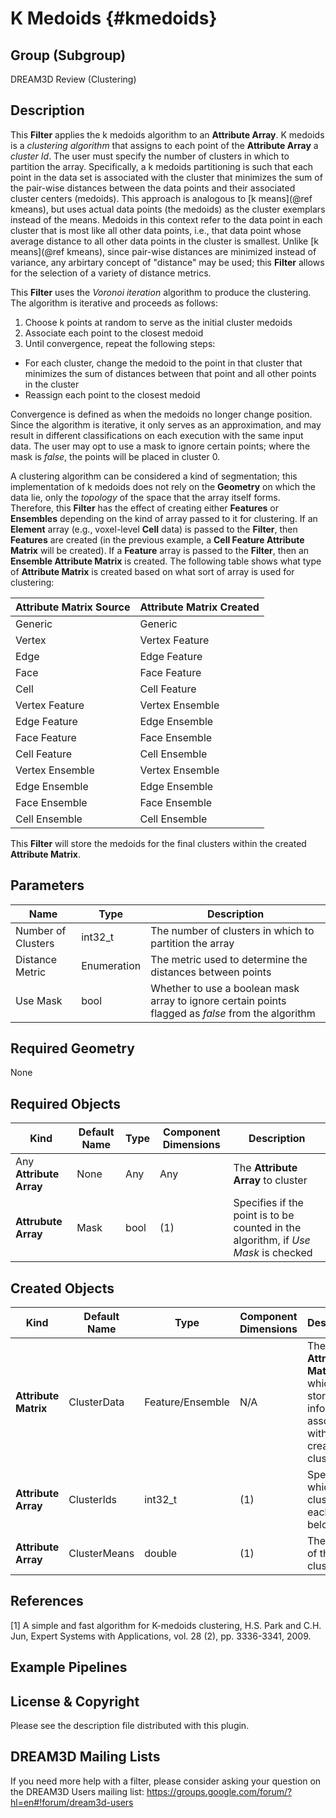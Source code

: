 K Medoids {#kmedoids}
=============

## Group (Subgroup) ##

DREAM3D Review (Clustering)

## Description ##

This **Filter** applies the k medoids algorithm to an **Attribute Array**.  K medoids is a _clustering algorithm_ that assigns to each point of the **Attribute Array** a _cluster Id_.  The user must specify the number of clusters in which to partition the array.  Specifically, a k medoids partitioning is such that each point in the data set is associated with the cluster that minimizes the sum of the pair-wise distances between the data points and their associated cluster centers (medoids).  This approach is analogous to [k means](@ref kmeans), but uses actual data points (the medoids) as the cluster exemplars instead of the means.  Medoids in this context refer to the data point in each cluster that is most like all other data points, i.e., that data point whose average distance to all other data points in the cluster is smallest.  Unlike [k means](@ref kmeans), since pair-wise distances are minimized instead of variance, any arbirtary concept of "distance" may be used; this **Filter** allows for the selection of a variety of distance metrics.    

This **Filter** uses the _Voronoi iteration_ algorithm to produce the clustering.  The algorithm is iterative and proceeds as follows:

1. Choose k points at random to serve as the initial cluster medoids
2. Associate each point to the closest medoid
3. Until convergence, repeat the following steps:
  * For each cluster, change the medoid to the point in that cluster that minimizes the sum of distances between that point and all other points in the cluster
  * Reassign each point to the closest medoid

Convergence is defined as when the medoids no longer change position.  Since the algorithm is iterative, it only serves as an approximation, and may result in different classifications on each execution with the same input data.  The user may opt to use a mask to ignore certain points; where the mask is _false_, the points will be placed in cluster 0.
    
A clustering algorithm can be considered a kind of segmentation; this implementation of k medoids does not rely on the **Geometry** on which the data lie, only the _topology_ of the space that the array itself forms.  Therefore, this **Filter** has the effect of creating either **Features** or **Ensembles** depending on the kind of array passed to it for clustering.  If an **Element** array (e.g., voxel-level **Cell** data) is passed to the **Filter**, then **Features** are created (in the previous example, a **Cell Feature Attribute Matrix** will be created).  If a **Feature** array is passed to the **Filter**, then an **Ensemble Attribute Matrix** is created.  The following table shows what type of **Attribute Matrix** is created based on what sort of array is used for clustering:

| Attribute Matrix Source             | Attribute Matrix Created |
|------------------|--------------------|
| Generic | Generic |
| Vertex | Vertex Feature | 
| Edge | Edge Feature |
| Face | Face Feature | 
| Cell | Cell Feature| 
| Vertex Feature | Vertex Ensemble |
| Edge Feature | Edge Ensemble |
| Face Feature | Face Ensemble |
| Cell Feature | Cell Ensemble|
| Vertex Ensemble | Vertex Ensemble |
| Edge Ensemble | Edge Ensemble |
| Face Ensemble | Face Ensemble |
| Cell Ensemble | Cell Ensemble|

This **Filter** will store the medoids for the final clusters within the created **Attribute Matrix**.

## Parameters ##

| Name | Type | Description |
|------|------|-------------|
| Number of Clusters | int32_t | The number of clusters in which to partition the array |
| Distance Metric | Enumeration | The metric used to determine the distances between points |
| Use Mask | bool | Whether to use a boolean mask array to ignore certain points flagged as _false_ from the algorithm |

## Required Geometry ###

None

## Required Objects ##

| Kind | Default Name | Type | Component Dimensions | Description |
|------|--------------|------|----------------------|-------------|
| Any **Attribute Array** | None | Any| Any | The **Attribute Array** to cluster |
| **Attrubute Array** | Mask | bool | (1) | Specifies if the point is to be counted in the algorithm, if _Use Mask_ is checked |

## Created Objects ##

| Kind | Default Name | Type | Component Dimensions | Description |
|------|--------------|------|----------------------|-------------|
| **Attribute Matrix** | ClusterData | Feature/Ensemble | N/A | The **Attribute Matrix** in which to store information associated with the created clusters |
| **Attribute Array** | ClusterIds | int32_t | (1) | Specifies to which cluster each point belongs |
| **Attribute Array** | ClusterMeans | double | (1) | The means of the final clusters |


## References ## 

[1] A simple and fast algorithm for K-medoids clustering, H.S. Park and C.H. Jun, Expert Systems with Applications, vol. 28 (2), pp. 3336-3341, 2009.

## Example Pipelines ##



## License & Copyright ##

Please see the description file distributed with this plugin.

## DREAM3D Mailing Lists ##

If you need more help with a filter, please consider asking your question on the DREAM3D Users mailing list:
https://groups.google.com/forum/?hl=en#!forum/dream3d-users
